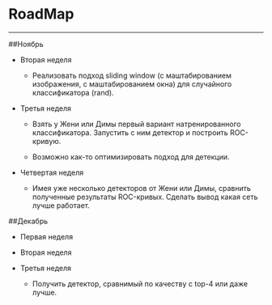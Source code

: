 # RoadMap

----------------

##Ноябрь
- Вторая неделя
   - Реализовать подход sliding window (с маштабированием изображения, с маштабированием окна) для случайного классификатора (rand).


- Третья неделя
   - Взять у Жени или Димы первый вариант натренированного классификатора. Запустить с ним детектор и построить ROC-кривую.

   - Возможно как-то оптимизировать подход для детекции.

- Четвертая неделя

   - Имея уже несколько детекторов от Жени или Димы, сравнить полученные результаты ROC-кривых. Сделать вывод какая сеть лучше работает. 


##Декабрь
- Первая неделя

- Вторая неделя

- Третья неделя
  - Получить детектор, сравнимый по качеству с top-4 или даже лучше.


